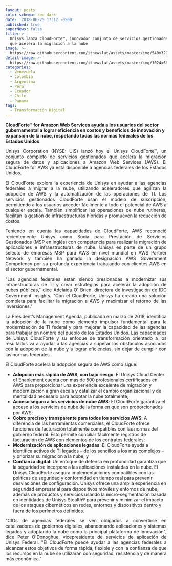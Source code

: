 ```yaml
---
layout: posts
color-schema: red-dark
date: '2018-06-25 17:12 -0500'
published: true
superNews: false
title: >-
  Unisys lanza CloudForte™, innovador conjunto de servicios gestionados Agile
  que acelera la migración a la nube
image: >-
  https://raw.githubusercontent.com/itnewslat/assets/master/img/540x320/Cloud-Computing-1p.jpg
detail-image: >-
  https://raw.githubusercontent.com/itnewslat/assets/master/img/1024x680/Cloud-Computing-1g.jpg
categories:
  - Venezuela
  - Colombia
  - Argentina
  - Perú
  - Ecuador
  - Chile
  - Panama
tags:
  - Transformación Digital
---
```

**CloudForte™ for Amazon Web Services ayuda a los usuarios del sector gubernamental a lograr eficiencia en costos y beneficios de innovación y expansión de la nube, respetando todas las normas federales de los Estados Unidos**

<p style="text-align: justify;">Unisys Corporation (NYSE: UIS) lanzó hoy el Unisys CloudForte™, un conjunto completo de servicios gestionados que acelera la migración segura de datos y aplicaciones a Amazon Web Services (AWS). El CloudForte for  AWS ya está disponible a agencias federales de los Estados Unidos.</p>

<p style="text-align: justify;">El CloudForte explora la experiencia de Unisys en ayudar a las agencias federales a migrar a la nube, utilizando aceleradores que agilizan la adopción de AWS y la automatización de las operaciones de TI. Los servicios gestionados CloudForte usan el modelo de suscripción, permitiendo a los usuarios acceder fácilmente a todo el potencial de AWS a cualquier escala. También simplificar las operaciones de nube rutineras, facilitan la gestión de infraestructuras híbridas y promueven la reducción de costos.</p>

<p style="text-align: justify;">Teniendo en cuenta las capacidades de CloudForte, AWS reconoció recientemente Unisys como Socia para Prestación de Servicios Gestionados (MSP en inglés) con competencia para realizar la migración de aplicaciones e infraestructuras de nube. Unisys es parte de un grupo selecto de empresas MSP para AWS en nivel mundial en AWS Partner Network y también ha ganado la designación AWS Government Competency por su profunda experiencia trabajando con clientes AWS en el sector gubernamental.</p>

<p style="text-align: justify;">"Las agencias federales están siendo presionadas a modernizar sus infraestructuras de TI y crear estrategias para acelerar la adopción de nubes públicas," dice Adelaida O' Brien, directora de investigación de IDC Government Insights. "Con el CloudForte, Unisys ha creado una solución completa para facilitar la migración a AWS y maximizar el retorno de las inversiones."</p>

<p style="text-align: justify;">La President’s Management Agenda, publicada en marzo de 2018, identifica la adopción de la nube como elemento impulsor fundamental para la modernización de TI federal y para mejorar la capacidad de las agencias para trabajar en nombre del pueblo de los Estados Unidos. Las capacidades de Unisys CloudForte y su enfoque de transformación orientado a los resultados va a ayudar a las agencias a superar los obstáculos asociados con la adopción de la nube y a lograr eficiencias, sin dejar de cumplir con las normas federales.</p>

El CloudForte acelera la adopción segura de AWS como sigue:

- **Adopción más rápida de AWS, con bajo riesgo**: El Unisys Cloud Center of Enablement cuenta con más de 500 profesionales certificados en AWS para proporcionar una experiencia excelente de migración y modernización a gran escala y catalizar el cambio organizacional y de mentalidad necesario para adoptar la nube totalmente;
- **Acceso seguro a los servicios de nube AWS**: El CloudForte garantiza el acceso a los servicios de nube de la forma en que son proporcionados por AWS;
- **Cobro preciso y transparente para todos los servicios AWS**: A diferencia de las herramientas comerciales, el CloudForte ofrece funciones de facturación totalmente compatibles con las normas del gobierno federal. Esto permite conciliar fácilmente registros de facturación de AWS con elementos de los contratos federales;
- **Modernización de aplicaciones legadas**: El CloudForte ayuda a identifica activos de TI legados – de los sencillos a los más complejos – y priorizar su migración a la nube; y 
- **Confianza digital**: Un enfoque de defensa en profundidad garantiza que la seguridad se incorpore a las aplicaciones instaladas en la nube. El Unisys CloudForte asegura implementaciones compatibles con las políticas de seguridad y conformidad en tiempo real para prevenir desviaciones de configuración. Unisys ofrece una amplia experiencia en seguridad empresarial para dispositivos móviles y entornos de nube, además de productos y servicios usando la micro-segmentación basada en identidades de Unisys Stealth® para prevenir y minimizar el impacto de los ataques cibernéticos en redes, entornos y dispositivos dentro y fuera de los perímetros definidos.

<p style="text-align: justify;">"CIOs de agencias federales se ven obligados a convertirse en catalizadores de gobiernos digitales, abandonando aplicaciones y sistemas legados y adoptando la nube como la principal plataforma de innovación", dice Peter O'Donoghue, vicepresidente de servicios de aplicación de Unisys Federal. "El CloudForte puede ayudar a las agencias federales a alcanzar estos objetivos de forma rápida, flexible y con la confianza de que los recursos en la nube se utilizarán con seguridad, resistencia y de manera más económica."</p>

